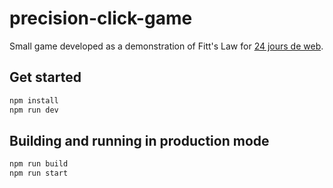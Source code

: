 # precision-click-game

Small game developed as a demonstration of Fitt's Law for [24 jours de web](https://www.24joursdeweb.fr/).

## Get started

```sh
npm install
npm run dev
```

## Building and running in production mode

```sh
npm run build
npm run start
```
